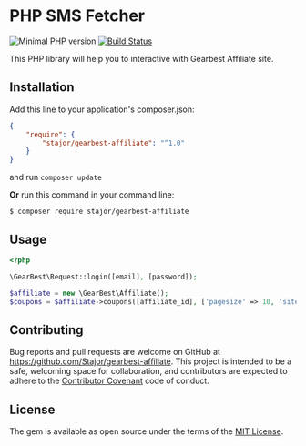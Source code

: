 # PHP SMS Fetcher

![Minimal PHP version](https://img.shields.io/packagist/php-v/stajor/gearbest-affiliate.svg)
[![Build Status](https://api.travis-ci.org/Stajor/gearbest-affiliate.svg?branch=master)](https://travis-ci.org/Stajor/gearbest-affiliate)

This PHP library will help you to interactive with Gearbest Affiliate site.

## Installation

Add this line to your application's composer.json:

```json
{
    "require": {
        "stajor/gearbest-affiliate": "^1.0"
    }
}
```
and run `composer update`

**Or** run this command in your command line:

    $ composer require stajor/gearbest-affiliate
    
## Usage

```php
<?php

\GearBest\Request::login([email], [password]);

$affiliate = new \GearBest\Affiliate();
$coupons = $affiliate->coupons([affiliate_id], ['pagesize' => 10, 'site_id' => 'en']);

```



## Contributing

Bug reports and pull requests are welcome on GitHub at https://github.com/Stajor/gearbest-affiliate. This project is intended to be a safe, welcoming space for collaboration, and contributors are expected to adhere to the [Contributor Covenant](http://contributor-covenant.org) code of conduct.

## License

The gem is available as open source under the terms of the [MIT License](https://opensource.org/licenses/MIT).